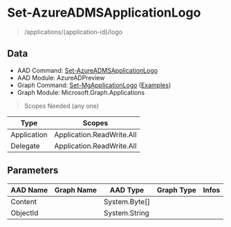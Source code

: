 # Set-AzureADMSApplicationLogo

> /applications/{application-id}/logo

## Data

+ AAD Command: [Set-AzureADMSApplicationLogo](https://docs.microsoft.com/en-us/powershell/module/AzureAD/Set-AzureADMSApplicationLogo?view=azureadps-2.0-preview)
+ AAD Module: AzureADPreview
+ Graph Command: [Set-MgApplicationLogo](https://docs.microsoft.com/en-us/powershell/module/Microsoft.Graph.Applications/Set-MgApplicationLogo) ([Examples](https://github.com/orgs/msgraph/discussions?discussions_q=Set-MgApplicationLogo))
+ Graph Module: Microsoft.Graph.Applications

> Scopes Needed (any one)

|Type|Scopes|
|---|---|
|Application|Application.ReadWrite.All|
|Delegate|Application.ReadWrite.All|

## Parameters

|AAD Name|Graph Name|AAD Type|Graph Type|Infos|
|---|---|---|---|---|
|Content||System.Byte[]|||
|ObjectId||System.String|||

